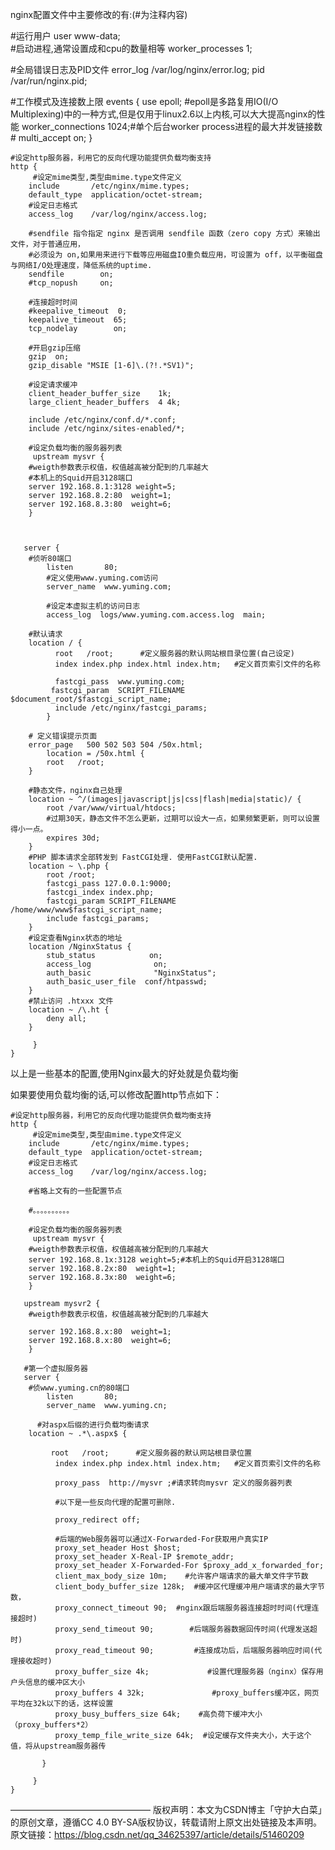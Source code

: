 nginx配置文件中主要修改的有:(#为注释内容)



#运行用户
    user www-data;   
#启动进程,通常设置成和cpu的数量相等
    worker_processes  1;

 #全局错误日志及PID文件
    error_log  /var/log/nginx/error.log;
    pid        /var/run/nginx.pid;

 #工作模式及连接数上限
    events {
        use   epoll;             #epoll是多路复用IO(I/O Multiplexing)中的一种方式,但是仅用于linux2.6以上内核,可以大大提高nginx的性能
        worker_connections  1024;#单个后台worker process进程的最大并发链接数
        # multi_accept on;
    }

    #设定http服务器，利用它的反向代理功能提供负载均衡支持
    http {
         #设定mime类型,类型由mime.type文件定义
        include       /etc/nginx/mime.types;
        default_type  application/octet-stream;
        #设定日志格式
        access_log    /var/log/nginx/access.log;
     
        #sendfile 指令指定 nginx 是否调用 sendfile 函数（zero copy 方式）来输出文件，对于普通应用，
        #必须设为 on,如果用来进行下载等应用磁盘IO重负载应用，可设置为 off，以平衡磁盘与网络I/O处理速度，降低系统的uptime.
        sendfile        on;
        #tcp_nopush     on;
     
        #连接超时时间
        #keepalive_timeout  0;
        keepalive_timeout  65;
        tcp_nodelay        on;
       
        #开启gzip压缩
        gzip  on;
        gzip_disable "MSIE [1-6]\.(?!.*SV1)";
     
        #设定请求缓冲
        client_header_buffer_size    1k;
        large_client_header_buffers  4 4k;
     
        include /etc/nginx/conf.d/*.conf;
        include /etc/nginx/sites-enabled/*;
     
        #设定负载均衡的服务器列表
         upstream mysvr {
        #weigth参数表示权值，权值越高被分配到的几率越大
        #本机上的Squid开启3128端口
        server 192.168.8.1:3128 weight=5;
        server 192.168.8.2:80  weight=1;
        server 192.168.8.3:80  weight=6;
        }

 

       server {
        #侦听80端口
            listen       80;
            #定义使用www.yuming.com访问
            server_name  www.yuming.com;
     
            #设定本虚拟主机的访问日志
            access_log  logs/www.yuming.com.access.log  main;
     
        #默认请求
        location / {
              root   /root;      #定义服务器的默认网站根目录位置(自己设定)
              index index.php index.html index.htm;   #定义首页索引文件的名称
     
              fastcgi_pass  www.yuming.com;
             fastcgi_param  SCRIPT_FILENAME  $document_root/$fastcgi_script_name;
              include /etc/nginx/fastcgi_params;
            }
     
        # 定义错误提示页面
        error_page   500 502 503 504 /50x.html; 
            location = /50x.html {
            root   /root;
        }
     
        #静态文件，nginx自己处理
        location ~ ^/(images|javascript|js|css|flash|media|static)/ {
            root /var/www/virtual/htdocs;
            #过期30天，静态文件不怎么更新，过期可以设大一点，如果频繁更新，则可以设置得小一点。
            expires 30d;
        }
        #PHP 脚本请求全部转发到 FastCGI处理. 使用FastCGI默认配置.
        location ~ \.php {
            root /root;
            fastcgi_pass 127.0.0.1:9000;
            fastcgi_index index.php;
            fastcgi_param SCRIPT_FILENAME /home/www/www$fastcgi_script_name;
            include fastcgi_params;
        }
        #设定查看Nginx状态的地址
        location /NginxStatus {
            stub_status            on;
            access_log              on;
            auth_basic              "NginxStatus";
            auth_basic_user_file  conf/htpasswd;
        }
        #禁止访问 .htxxx 文件
        location ~ /\.ht {
            deny all;
        }
        
         }
    }

以上是一些基本的配置,使用Nginx最大的好处就是负载均衡

如果要使用负载均衡的话,可以修改配置http节点如下：

    #设定http服务器，利用它的反向代理功能提供负载均衡支持
    http {
         #设定mime类型,类型由mime.type文件定义
        include       /etc/nginx/mime.types;
        default_type  application/octet-stream;
        #设定日志格式
        access_log    /var/log/nginx/access.log;
     
        #省略上文有的一些配置节点
     
        #。。。。。。。。。。
     
        #设定负载均衡的服务器列表
         upstream mysvr {
        #weigth参数表示权值，权值越高被分配到的几率越大
        server 192.168.8.1x:3128 weight=5;#本机上的Squid开启3128端口
        server 192.168.8.2x:80  weight=1;
        server 192.168.8.3x:80  weight=6;
        }
     
       upstream mysvr2 {
        #weigth参数表示权值，权值越高被分配到的几率越大
     
        server 192.168.8.x:80  weight=1;
        server 192.168.8.x:80  weight=6;
        }
     
       #第一个虚拟服务器
       server {
        #侦www.yuming.cn的80端口
            listen       80;
            server_name  www.yuming.cn;
     
          #对aspx后缀的进行负载均衡请求
        location ~ .*\.aspx$ {
     
             root   /root;      #定义服务器的默认网站根目录位置
              index index.php index.html index.htm;   #定义首页索引文件的名称
     
              proxy_pass  http://mysvr ;#请求转向mysvr 定义的服务器列表
     
              #以下是一些反向代理的配置可删除.
     
              proxy_redirect off;
     
              #后端的Web服务器可以通过X-Forwarded-For获取用户真实IP
              proxy_set_header Host $host;
              proxy_set_header X-Real-IP $remote_addr;
              proxy_set_header X-Forwarded-For $proxy_add_x_forwarded_for;
              client_max_body_size 10m;    #允许客户端请求的最大单文件字节数
              client_body_buffer_size 128k;  #缓冲区代理缓冲用户端请求的最大字节数，
              proxy_connect_timeout 90;  #nginx跟后端服务器连接超时时间(代理连接超时)
              proxy_send_timeout 90;        #后端服务器数据回传时间(代理发送超时)
              proxy_read_timeout 90;         #连接成功后，后端服务器响应时间(代理接收超时)
              proxy_buffer_size 4k;             #设置代理服务器（nginx）保存用户头信息的缓冲区大小
              proxy_buffers 4 32k;               #proxy_buffers缓冲区，网页平均在32k以下的话，这样设置
              proxy_busy_buffers_size 64k;    #高负荷下缓冲大小（proxy_buffers*2）
              proxy_temp_file_write_size 64k;  #设定缓存文件夹大小，大于这个值，将从upstream服务器传
     
           }
     
         }
    }
————————————————
版权声明：本文为CSDN博主「守护大白菜」的原创文章，遵循CC 4.0 BY-SA版权协议，转载请附上原文出处链接及本声明。
原文链接：https://blog.csdn.net/qq_34625397/article/details/51460209